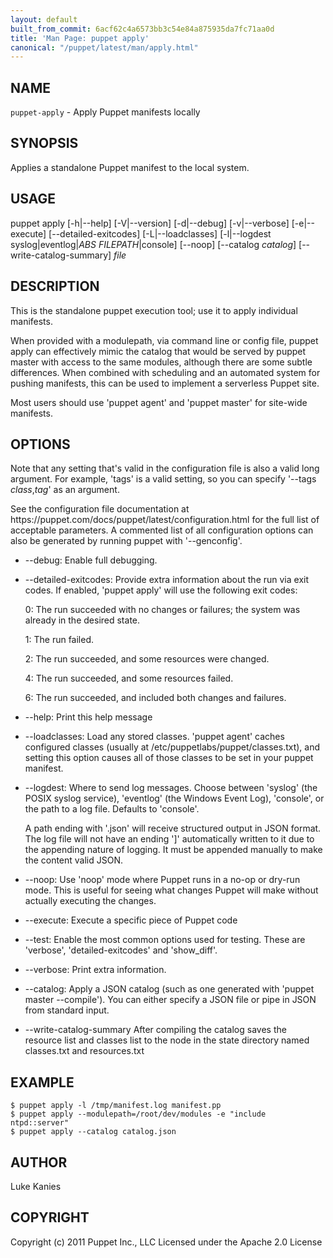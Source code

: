 ```yaml
---
layout: default
built_from_commit: 6acf62c4a6573bb3c54e84a875935da7fc71aa0d
title: 'Man Page: puppet apply'
canonical: "/puppet/latest/man/apply.html"
---
```


<div class='mp'>
<h2 id="NAME">NAME</h2>
<p class="man-name">
  <code>puppet-apply</code> - <span class="man-whatis">Apply Puppet manifests locally</span>
</p>

<h2 id="SYNOPSIS">SYNOPSIS</h2>

<p>Applies a standalone Puppet manifest to the local system.</p>

<h2 id="USAGE">USAGE</h2>

<p>puppet apply [-h|--help] [-V|--version] [-d|--debug] [-v|--verbose]
  [-e|--execute] [--detailed-exitcodes] [-L|--loadclasses]
  [-l|--logdest syslog|eventlog|<var>ABS FILEPATH</var>|console] [--noop]
  [--catalog <var>catalog</var>] [--write-catalog-summary] <var>file</var></p>

<h2 id="DESCRIPTION">DESCRIPTION</h2>

<p>This is the standalone puppet execution tool; use it to apply
individual manifests.</p>

<p>When provided with a modulepath, via command line or config file, puppet
apply can effectively mimic the catalog that would be served by puppet
master with access to the same modules, although there are some subtle
differences. When combined with scheduling and an automated system for
pushing manifests, this can be used to implement a serverless Puppet
site.</p>

<p>Most users should use 'puppet agent' and 'puppet master' for site-wide
manifests.</p>

<h2 id="OPTIONS">OPTIONS</h2>

<p>Note that any setting that's valid in the configuration
file is also a valid long argument. For example, 'tags' is a
valid setting, so you can specify '--tags <var>class</var>,<var>tag</var>'
as an argument.</p>

<p>See the configuration file documentation at
https://puppet.com/docs/puppet/latest/configuration.html for the
full list of acceptable parameters. A commented list of all
configuration options can also be generated by running puppet with
'--genconfig'.</p>

<ul>
<li><p>--debug:
Enable full debugging.</p></li>
<li><p>--detailed-exitcodes:
Provide extra information about the run via exit codes. If enabled, 'puppet
apply' will use the following exit codes:</p>

<p>0: The run succeeded with no changes or failures; the system was already in
the desired state.</p>

<p>1: The run failed.</p>

<p>2: The run succeeded, and some resources were changed.</p>

<p>4: The run succeeded, and some resources failed.</p>

<p>6: The run succeeded, and included both changes and failures.</p></li>
<li><p>--help:
Print this help message</p></li>
<li><p>--loadclasses:
Load any stored classes. 'puppet agent' caches configured classes
(usually at /etc/puppetlabs/puppet/classes.txt), and setting this option causes
all of those classes to be set in your puppet manifest.</p></li>
<li><p>--logdest:
Where to send log messages. Choose between 'syslog' (the POSIX syslog
service), 'eventlog' (the Windows Event Log), 'console', or the path to a log
file. Defaults to 'console'.</p>

<p>A path ending with '.json' will receive structured output in JSON format. The
log file will not have an ending ']' automatically written to it due to the
appending nature of logging. It must be appended manually to make the content
valid JSON.</p></li>
<li><p>--noop:
Use 'noop' mode where Puppet runs in a no-op or dry-run mode. This
is useful for seeing what changes Puppet will make without actually
executing the changes.</p></li>
<li><p>--execute:
Execute a specific piece of Puppet code</p></li>
<li><p>--test:
Enable the most common options used for testing. These are 'verbose',
'detailed-exitcodes' and 'show_diff'.</p></li>
<li><p>--verbose:
Print extra information.</p></li>
<li><p>--catalog:
Apply a JSON catalog (such as one generated with 'puppet master --compile'). You can
either specify a JSON file or pipe in JSON from standard input.</p></li>
<li><p>--write-catalog-summary
After compiling the catalog saves the resource list and classes list to the node
in the state directory named classes.txt and resources.txt</p></li>
</ul>


<h2 id="EXAMPLE">EXAMPLE</h2>

<pre><code>$ puppet apply -l /tmp/manifest.log manifest.pp
$ puppet apply --modulepath=/root/dev/modules -e "include ntpd::server"
$ puppet apply --catalog catalog.json
</code></pre>

<h2 id="AUTHOR">AUTHOR</h2>

<p>Luke Kanies</p>

<h2 id="COPYRIGHT">COPYRIGHT</h2>

<p>Copyright (c) 2011 Puppet Inc., LLC Licensed under the Apache 2.0 License</p>

</div>
